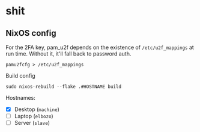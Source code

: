 # shit

## NixOS config

For the 2FA key, pam_u2f depends on the existence of `/etc/u2f_mappings` at run time. Without it, it'll fall back to password auth.
```
pamu2fcfg > /etc/u2f_mappings
```

Build config
```
sudo nixos-rebuild --flake .#HOSTNAME build
```    

Hostnames:
- [x] Desktop (`machine`)
- [ ] Laptop (`elbozo`)
- [ ] Server (`slave`)

